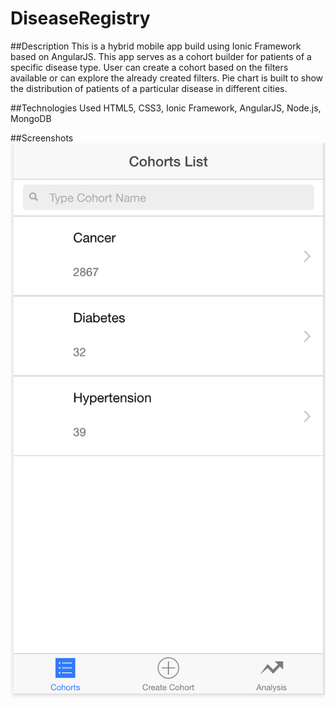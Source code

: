 # DiseaseRegistry

##Description
This is a hybrid mobile app build using Ionic Framework based on AngularJS.
This app serves as a cohort builder for patients of a specific disease type.
User can create a cohort based on the filters available or can explore the already created filters.
Pie chart is built to show the distribution of patients of a particular disease in different cities.

##Technologies Used
HTML5, CSS3, Ionic Framework, AngularJS, Node.js, MongoDB

##Screenshots
![Cohorts List](https://raw.githubusercontent.com/premdeepsaini/DiseaseRegistry_tabbedCohort/master/screenshots/1.tiff)
